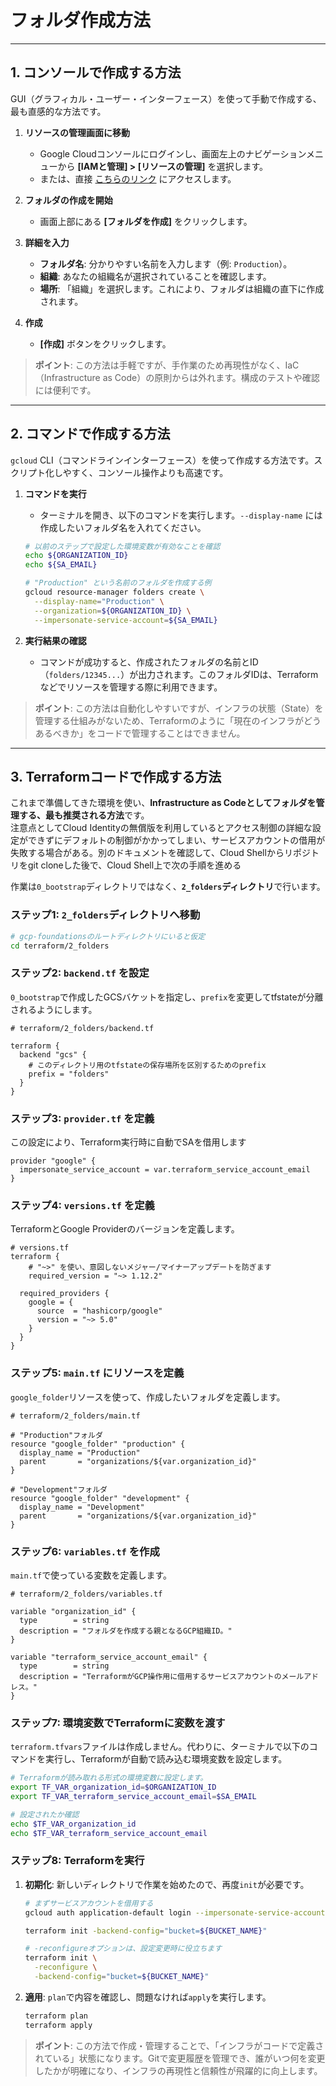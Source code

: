 # フォルダ作成方法

-----

## 1. コンソールで作成する方法

GUI（グラフィカル・ユーザー・インターフェース）を使って手動で作成する、最も直感的な方法です。

1. **リソースの管理画面に移動**

      * Google Cloudコンソールにログインし、画面左上のナビゲーションメニューから **[IAMと管理] \> [リソースの管理]** を選択します。
      * または、直接 [こちらのリンク](https://console.cloud.google.com/cloud-resource-manager) にアクセスします。

2. **フォルダの作成を開始**

      * 画面上部にある **[フォルダを作成]** をクリックします。

3. **詳細を入力**

      * **フォルダ名**: 分かりやすい名前を入力します（例: `Production`）。
      * **組織**: あなたの組織名が選択されていることを確認します。
      * **場所**: 「組織」を選択します。これにより、フォルダは組織の直下に作成されます。

4. **作成**

      * **[作成]** ボタンをクリックします。

> **ポイント**: この方法は手軽ですが、手作業のため再現性がなく、IaC（Infrastructure as Code）の原則からは外れます。構成のテストや確認には便利です。

-----

## 2. コマンドで作成する方法

`gcloud` CLI（コマンドラインインターフェース）を使って作成する方法です。スクリプト化しやすく、コンソール操作よりも高速です。

1. **コマンドを実行**

      * ターミナルを開き、以下のコマンドを実行します。`--display-name` には作成したいフォルダ名を入れてください。

    <!-- end list -->

    ```bash
    # 以前のステップで設定した環境変数が有効なことを確認
    echo ${ORGANIZATION_ID}
    echo ${SA_EMAIL}

    # "Production" という名前のフォルダを作成する例
    gcloud resource-manager folders create \
      --display-name="Production" \
      --organization=${ORGANIZATION_ID} \
      --impersonate-service-account=${SA_EMAIL}
    ```

2. **実行結果の確認**

      * コマンドが成功すると、作成されたフォルダの名前とID（`folders/12345...`）が出力されます。このフォルダIDは、Terraformなどでリソースを管理する際に利用できます。

> **ポイント**: この方法は自動化しやすいですが、インフラの状態（State）を管理する仕組みがないため、Terraformのように「現在のインフラがどうあるべきか」をコードで管理することはできません。

-----

## 3. Terraformコードで作成する方法

これまで準備してきた環境を使い、**Infrastructure as Codeとしてフォルダを管理する、最も推奨される方法**です。</br>注意点としてCloud Identityの無償版を利用しているとアクセス制御の詳細な設定ができずにデフォルトの制御がかかってしまい、サービスアカウントの借用が失敗する場合がある。別のドキュメントを確認して、Cloud Shellからリポジトリをgit cloneした後で、Cloud Shell上で次の手順を進める

作業は`0_bootstrap`ディレクトリではなく、**`2_folders`ディレクトリ**で行います。

### **ステップ1: `2_folders`ディレクトリへ移動**

```bash
# gcp-foundationsのルートディレクトリにいると仮定
cd terraform/2_folders
```

### **ステップ2: `backend.tf` を設定**

`0_bootstrap`で作成したGCSバケットを指定し、`prefix`を変更してtfstateが分離されるようにします。

```hcl
# terraform/2_folders/backend.tf

terraform {
  backend "gcs" {
    # このディレクトリ用のtfstateの保存場所を区別するためのprefix
    prefix = "folders"
  }
}
```

### **ステップ3: `provider.tf` を定義**

この設定により、Terraform実行時に自動でSAを借用します

```hcl
provider "google" {
  impersonate_service_account = var.terraform_service_account_email
}
```

### **ステップ4: `versions.tf` を定義**

TerraformとGoogle Providerのバージョンを定義します。

```hcl
# versions.tf
terraform {
    # "~>" を使い、意図しないメジャー/マイナーアップデートを防ぎます
    required_version = "~> 1.12.2"

  required_providers {
    google = {
      source  = "hashicorp/google"
      version = "~> 5.0"
    }
  }
}
```

### **ステップ5: `main.tf` にリソースを定義**

`google_folder`リソースを使って、作成したいフォルダを定義します。

```hcl
# terraform/2_folders/main.tf

# "Production"フォルダ
resource "google_folder" "production" {
  display_name = "Production"
  parent       = "organizations/${var.organization_id}"
}

# "Development"フォルダ
resource "google_folder" "development" {
  display_name = "Development"
  parent       = "organizations/${var.organization_id}"
}
```

### **ステップ6: `variables.tf` を作成**

`main.tf`で使っている変数を定義します。

```hcl
# terraform/2_folders/variables.tf

variable "organization_id" {
  type        = string
  description = "フォルダを作成する親となるGCP組織ID。"
}

variable "terraform_service_account_email" {
  type        = string
  description = "TerraformがGCP操作用に借用するサービスアカウントのメールアドレス。"
}
```

### **ステップ7: 環境変数でTerraformに変数を渡す**

`terraform.tfvars`ファイルは作成しません。代わりに、ターミナルで以下のコマンドを実行し、Terraformが自動で読み込む環境変数を設定します。

```bash
# Terraformが読み取れる形式の環境変数に設定します。
export TF_VAR_organization_id=$ORGANIZATION_ID
export TF_VAR_terraform_service_account_email=$SA_EMAIL

# 設定されたか確認
echo $TF_VAR_organization_id
echo $TF_VAR_terraform_service_account_email
```

### **ステップ8: Terraformを実行**

1. **初期化**: 新しいディレクトリで作業を始めたので、再度`init`が必要です。

    ```bash
    # まずサービスアカウントを借用する
    gcloud auth application-default login --impersonate-service-account=${SA_EMAIL}

    terraform init -backend-config="bucket=${BUCKET_NAME}"

    # -reconfigureオプションは、設定変更時に役立ちます
    terraform init \
      -reconfigure \
      -backend-config="bucket=${BUCKET_NAME}"
    ```

2. **適用**: `plan`で内容を確認し、問題なければ`apply`を実行します。

    ```bash
    terraform plan
    terraform apply
    ```

> **ポイント**: この方法で作成・管理することで、「インフラがコードで定義されている」状態になります。Gitで変更履歴を管理でき、誰がいつ何を変更したかが明確になり、インフラの再現性と信頼性が飛躍的に向上します。
